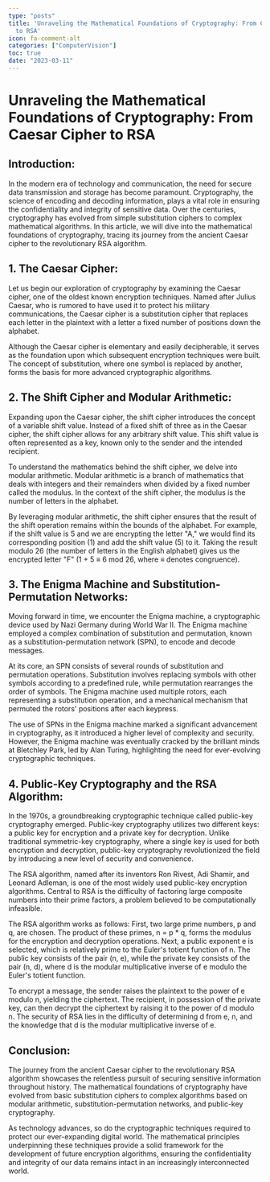 ```yaml
---
type: "posts"
title: 'Unraveling the Mathematical Foundations of Cryptography: From Caesar Cipher
  to RSA'
icon: fa-comment-alt
categories: ["ComputerVision"]
toc: true
date: "2023-03-11"
---
```


# Unraveling the Mathematical Foundations of Cryptography: From Caesar Cipher to RSA

## Introduction:

In the modern era of technology and communication, the need for secure data transmission and storage has become paramount. Cryptography, the science of encoding and decoding information, plays a vital role in ensuring the confidentiality and integrity of sensitive data. Over the centuries, cryptography has evolved from simple substitution ciphers to complex mathematical algorithms. In this article, we will dive into the mathematical foundations of cryptography, tracing its journey from the ancient Caesar cipher to the revolutionary RSA algorithm.

## 1. The Caesar Cipher:

Let us begin our exploration of cryptography by examining the Caesar cipher, one of the oldest known encryption techniques. Named after Julius Caesar, who is rumored to have used it to protect his military communications, the Caesar cipher is a substitution cipher that replaces each letter in the plaintext with a letter a fixed number of positions down the alphabet.

Although the Caesar cipher is elementary and easily decipherable, it serves as the foundation upon which subsequent encryption techniques were built. The concept of substitution, where one symbol is replaced by another, forms the basis for more advanced cryptographic algorithms.

## 2. The Shift Cipher and Modular Arithmetic:

Expanding upon the Caesar cipher, the shift cipher introduces the concept of a variable shift value. Instead of a fixed shift of three as in the Caesar cipher, the shift cipher allows for any arbitrary shift value. This shift value is often represented as a key, known only to the sender and the intended recipient.

To understand the mathematics behind the shift cipher, we delve into modular arithmetic. Modular arithmetic is a branch of mathematics that deals with integers and their remainders when divided by a fixed number called the modulus. In the context of the shift cipher, the modulus is the number of letters in the alphabet.

By leveraging modular arithmetic, the shift cipher ensures that the result of the shift operation remains within the bounds of the alphabet. For example, if the shift value is 5 and we are encrypting the letter "A," we would find its corresponding position (1) and add the shift value (5) to it. Taking the result modulo 26 (the number of letters in the English alphabet) gives us the encrypted letter "F" (1 + 5 ≡ 6 mod 26, where ≡ denotes congruence).

## 3. The Enigma Machine and Substitution-Permutation Networks:

Moving forward in time, we encounter the Enigma machine, a cryptographic device used by Nazi Germany during World War II. The Enigma machine employed a complex combination of substitution and permutation, known as a substitution-permutation network (SPN), to encode and decode messages.

At its core, an SPN consists of several rounds of substitution and permutation operations. Substitution involves replacing symbols with other symbols according to a predefined rule, while permutation rearranges the order of symbols. The Enigma machine used multiple rotors, each representing a substitution operation, and a mechanical mechanism that permuted the rotors' positions after each keypress.

The use of SPNs in the Enigma machine marked a significant advancement in cryptography, as it introduced a higher level of complexity and security. However, the Enigma machine was eventually cracked by the brilliant minds at Bletchley Park, led by Alan Turing, highlighting the need for ever-evolving cryptographic techniques.

## 4. Public-Key Cryptography and the RSA Algorithm:

In the 1970s, a groundbreaking cryptographic technique called public-key cryptography emerged. Public-key cryptography utilizes two different keys: a public key for encryption and a private key for decryption. Unlike traditional symmetric-key cryptography, where a single key is used for both encryption and decryption, public-key cryptography revolutionized the field by introducing a new level of security and convenience.

The RSA algorithm, named after its inventors Ron Rivest, Adi Shamir, and Leonard Adleman, is one of the most widely used public-key encryption algorithms. Central to RSA is the difficulty of factoring large composite numbers into their prime factors, a problem believed to be computationally infeasible.

The RSA algorithm works as follows: First, two large prime numbers, p and q, are chosen. The product of these primes, n = p \* q, forms the modulus for the encryption and decryption operations. Next, a public exponent e is selected, which is relatively prime to the Euler's totient function of n. The public key consists of the pair (n, e), while the private key consists of the pair (n, d), where d is the modular multiplicative inverse of e modulo the Euler's totient function.

To encrypt a message, the sender raises the plaintext to the power of e modulo n, yielding the ciphertext. The recipient, in possession of the private key, can then decrypt the ciphertext by raising it to the power of d modulo n. The security of RSA lies in the difficulty of determining d from e, n, and the knowledge that d is the modular multiplicative inverse of e.

## Conclusion:

The journey from the ancient Caesar cipher to the revolutionary RSA algorithm showcases the relentless pursuit of securing sensitive information throughout history. The mathematical foundations of cryptography have evolved from basic substitution ciphers to complex algorithms based on modular arithmetic, substitution-permutation networks, and public-key cryptography.

As technology advances, so do the cryptographic techniques required to protect our ever-expanding digital world. The mathematical principles underpinning these techniques provide a solid framework for the development of future encryption algorithms, ensuring the confidentiality and integrity of our data remains intact in an increasingly interconnected world.
